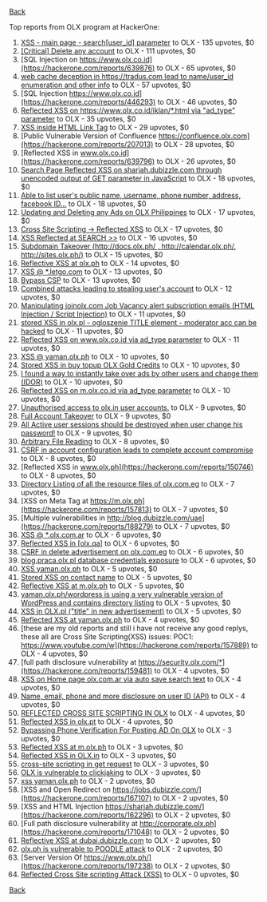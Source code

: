 [Back](../README.md)

Top reports from OLX program at HackerOne:

1. [XSS - main page - search[user_id] parameter](https://hackerone.com/reports/477771) to OLX - 135 upvotes, $0
2. [[Critical] Delete any account](https://hackerone.com/reports/158872) to OLX - 111 upvotes, $0
3. [SQL Injection on https://www.olx.co.id](https://hackerone.com/reports/639876) to OLX - 65 upvotes, $0
4. [web cache deception in https://tradus.com lead to name/user_id enumeration and other info](https://hackerone.com/reports/537564) to OLX - 57 upvotes, $0
5. [SQL Injection https://www.olx.co.id](https://hackerone.com/reports/446293) to OLX - 46 upvotes, $0
6. [Reflected XSS on https://www.olx.co.id/iklan/*.html via "ad_type" parameter](https://hackerone.com/reports/630265) to OLX - 35 upvotes, $0
7. [XSS inside HTML Link Tag](https://hackerone.com/reports/504984) to OLX - 29 upvotes, $0
8. [Public Vulnerable Version of Confluence https://confluence.olx.com](https://hackerone.com/reports/207013) to OLX - 28 upvotes, $0
9. [Reflected XSS in www.olx.co.id](https://hackerone.com/reports/639796) to OLX - 26 upvotes, $0
10. [Search Page Reflected XSS on sharjah.dubizzle.com through unencoded output of GET parameter in JavaScript](https://hackerone.com/reports/363571) to OLX - 18 upvotes, $0
11. [Able to list user's public name, username, phone number, address, facebook ID...](https://hackerone.com/reports/167206) to OLX - 18 upvotes, $0
12. [Updating and Deleting any Ads on OLX Philippines](https://hackerone.com/reports/150631) to OLX - 17 upvotes, $0
13. [Cross Site Scripting -&gt; Reflected XSS](https://hackerone.com/reports/150568) to OLX - 17 upvotes, $0
14. [XSS Reflected at SEARCH &gt;&gt;](https://hackerone.com/reports/429647) to OLX - 16 upvotes, $0
15. [Subdomain Takeover (http://docs.olx.ph/ , http://calendar.olx.ph/, http://sites.olx.ph/)](https://hackerone.com/reports/206516) to OLX - 15 upvotes, $0
16. [Reflective XSS at olx.ph](https://hackerone.com/reports/361647) to OLX - 14 upvotes, $0
17. [XSS @ *.letgo.com](https://hackerone.com/reports/150822) to OLX - 13 upvotes, $0
18. [Bypass CSP](https://hackerone.com/reports/371980) to OLX - 13 upvotes, $0
19. [Combined attacks leading to stealing user's account](https://hackerone.com/reports/205529) to OLX - 12 upvotes, $0
20. [Manipulating joinolx.com Job Vacancy alert subscription emails (HTML Injection / Script Injection)](https://hackerone.com/reports/151149) to OLX - 11 upvotes, $0
21. [stored XSS in olx.pl - ogloszenie TITLE element - moderator acc can be hacked](https://hackerone.com/reports/150668) to OLX - 11 upvotes, $0
22. [Reflected XSS on www.olx.co.id via ad_type parameter](https://hackerone.com/reports/633751) to OLX - 11 upvotes, $0
23. [XSS @ yaman.olx.ph](https://hackerone.com/reports/150565) to OLX - 10 upvotes, $0
24. [Stored XSS in buy topup OLX Gold Credits](https://hackerone.com/reports/169625) to OLX - 10 upvotes, $0
25. [I found a way to instantly take over ads by other users and change them (IDOR)](https://hackerone.com/reports/253929) to OLX - 10 upvotes, $0
26. [Reflected XSS on m.olx.co.id via ad_type parameter](https://hackerone.com/reports/636278) to OLX - 10 upvotes, $0
27. [Unauthorised access to olx.in user accounts.](https://hackerone.com/reports/155130) to OLX - 9 upvotes, $0
28. [Full Account Takeover](https://hackerone.com/reports/159202) to OLX - 9 upvotes, $0
29. [All Active user sessions should be destroyed when user change his password!](https://hackerone.com/reports/150540) to OLX - 9 upvotes, $0
30. [Arbitrary File Reading](https://hackerone.com/reports/150783) to OLX - 8 upvotes, $0
31. [CSRF in account configuration leads to complete account compromise](https://hackerone.com/reports/150586) to OLX - 8 upvotes, $0
32. [Reflected XSS in www.olx.ph](https://hackerone.com/reports/150746) to OLX - 8 upvotes, $0
33. [Directory Listing of all the resource files of olx.com.eg](https://hackerone.com/reports/175760) to OLX - 7 upvotes, $0
34. [XSS on Meta Tag at https://m.olx.ph](https://hackerone.com/reports/157813) to OLX - 7 upvotes, $0
35. [Multiple vulnerabilities in http://blog.dubizzle.com/uae](https://hackerone.com/reports/188279) to OLX - 7 upvotes, $0
36. [XSS @ *.olx.com.ar](https://hackerone.com/reports/150560) to OLX - 6 upvotes, $0
37. [Reflected XSS in [olx.qa]](https://hackerone.com/reports/191332) to OLX - 6 upvotes, $0
38. [CSRF in delete advertisement on olx.com.eg](https://hackerone.com/reports/178384) to OLX - 6 upvotes, $0
39. [blog.praca.olx.pl database credentials exposure](https://hackerone.com/reports/448985) to OLX - 6 upvotes, $0
40. [XSS yaman.olx.ph](https://hackerone.com/reports/151147) to OLX - 5 upvotes, $0
41. [Stored XSS on contact name](https://hackerone.com/reports/152069) to OLX - 5 upvotes, $0
42. [Reflective XSS at m.olx.ph](https://hackerone.com/reports/177230) to OLX - 5 upvotes, $0
43. [yaman.olx.ph/wordpress is using a very vulnerable version of WordPress and contains directory listing](https://hackerone.com/reports/202918) to OLX - 5 upvotes, $0
44. [XSS in OLX.pl ("title" in new advertisement)](https://hackerone.com/reports/267473) to OLX - 5 upvotes, $0
45. [Reflected XSS at yaman.olx.ph](https://hackerone.com/reports/151258) to OLX - 4 upvotes, $0
46. [these are my old reports and still i have not receive any good replys, these all are Cross Site Scripting(XSS) issues: POC1: https://www.youtube.com/w](https://hackerone.com/reports/157889) to OLX - 4 upvotes, $0
47. [full path disclosure vulnerability at https://security.olx.com/*](https://hackerone.com/reports/159481) to OLX - 4 upvotes, $0
48. [XSS on Home page olx.com.ar via auto save search text](https://hackerone.com/reports/151691) to OLX - 4 upvotes, $0
49. [Name, email, phone and more disclosure on user ID (API)](https://hackerone.com/reports/171917) to OLX - 4 upvotes, $0
50. [REFLECTED CROSS SITE SCRIPTING IN OLX](https://hackerone.com/reports/151305) to OLX - 4 upvotes, $0
51. [Reflected XSS in olx.pt](https://hackerone.com/reports/206125) to OLX - 4 upvotes, $0
52. [Bypassing Phone Verification For Posting AD On OLX](https://hackerone.com/reports/165854) to OLX - 3 upvotes, $0
53. [Reflected XSS at m.olx.ph](https://hackerone.com/reports/175410) to OLX - 3 upvotes, $0
54. [Reflected XSS in OLX.in](https://hackerone.com/reports/175801) to OLX - 3 upvotes, $0
55. [cross-site scripting in get request](https://hackerone.com/reports/150944) to OLX - 3 upvotes, $0
56. [OLX is vulnerable to clickjaking](https://hackerone.com/reports/231713) to OLX - 3 upvotes, $0
57. [xss yaman.olx.ph](https://hackerone.com/reports/151310) to OLX - 2 upvotes, $0
58. [XSS and Open Redirect on https://jobs.dubizzle.com/](https://hackerone.com/reports/167107) to OLX - 2 upvotes, $0
59. [XSS and HTML Injection https://sharjah.dubizzle.com/](https://hackerone.com/reports/162296) to OLX - 2 upvotes, $0
60. [Full path disclosure vulnerability at http://corporate.olx.ph](https://hackerone.com/reports/171048) to OLX - 2 upvotes, $0
61. [Reflective XSS at dubai.dubizzle.com](https://hackerone.com/reports/177619) to OLX - 2 upvotes, $0
62. [olx.ph is vulnerable to POODLE attack](https://hackerone.com/reports/192284) to OLX - 2 upvotes, $0
63. [Server Version Of https://www.olx.ph/](https://hackerone.com/reports/197238) to OLX - 2 upvotes, $0
64. [Reflected Cross Site scripting Attack (XSS)](https://hackerone.com/reports/150837) to OLX - 0 upvotes, $0


[Back](../README.md)